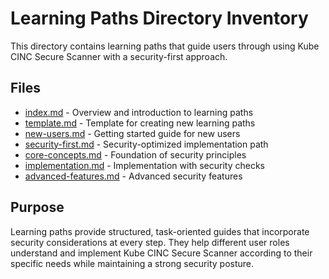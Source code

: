 # Learning Paths Directory Inventory

This directory contains learning paths that guide users through using Kube CINC Secure Scanner with a security-first approach.

## Files

- [index.md](index.md) - Overview and introduction to learning paths
- [template.md](template.md) - Template for creating new learning paths
- [new-users.md](new-users.md) - Getting started guide for new users
- [security-first.md](security-first.md) - Security-optimized implementation path
- [core-concepts.md](core-concepts.md) - Foundation of security principles
- [implementation.md](implementation.md) - Implementation with security checks
- [advanced-features.md](advanced-features.md) - Advanced security features

## Purpose

Learning paths provide structured, task-oriented guides that incorporate security considerations at every step. They help different user roles understand and implement Kube CINC Secure Scanner according to their specific needs while maintaining a strong security posture.
